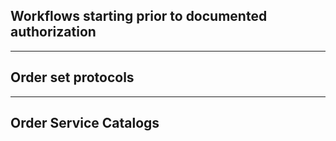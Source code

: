 ## Workflows starting prior to documented authorization



<hr>

## Order set protocols



<hr>


## Order Service Catalogs
